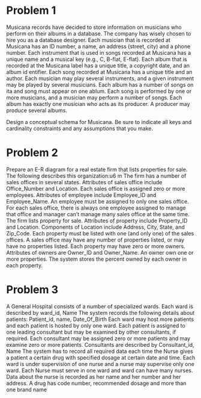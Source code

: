# Problem 1
Musicana records have decided to store information on musicians who perform on their albums in a database. The company has wisely chosen to hire you as a database designer.
Each musician that is recorded at Musicana has an ID number, a name, an address (street, city) and a phone number.
Each instrument that is used in songs recorded at Musicana has a unique name and a musical key (e.g., C, B-flat, E-flat).
Each album that is recorded at the Musicana label has a unique title, a copyright date, and an album id
entifier.
Each song recorded at Musicana has a unique title and an author.
Each musician may play several instruments, and a given instrument may be played by several musicians.
Each album has a number of songs on ita and song must appear on one ablum.
Each song is performed by one or more musicians, and a musician may perform a number of songs.
Each album has exactly one musician who acts as its producer. A producer may produce several albums.

Design a conceptual schema for Musicana. Be sure to indicate all keys and cardinality constraints and any assumptions that you make.
	
# Problem 2
Prepare an E-R diagram for a real estate firm that lists properties for sale. The following describes this organization:u6  m
The firm has a number of sales offices in several states. Attributes of sales office include Office_Number and Location.
Each sales office is assigned zero or more employees. Attributes of employee include Employee_ID  and Employee_Name. An employee must be assigned to only one sales office.
For each sales office, there is always one employee assigned to manage that office and manager can’t manage many sales office at the same time. 
The firm lists property for sale. Attributes of property include Property_ID and Location. Components of Location include Address, City, State, and Zip_Code.
Each property must be listed with one (and only one) of the sales offices. A sales office may have any number of properties listed, or may have no properties listed.
Each property may have zero or more owners. Attributes of owners are Owner_ID and Owner_Name. An owner own one or more properties. The system stores the percent owned by each owner in each property.

# Problem 3
A General Hospital consists of a number of specialized wards. Each ward is described by ward_id, Name
The system records the following details about patients: Patient_id, name, Date_Of_Birth
Each ward may host more patients and each patient is hosted by only one ward.
Each patient is assigned to one leading consultant but may be examined by other consultants, if required. 
Each consultant may be assigned zero or more patients and may examine zero or more patients.
Consultants are described by Consultant_id, Name
The system has to record all required data each time the Nurse gives a patient a certain drug with specified dosage at certain date and time.
Each ward is under supervision of one nurse and a nurse may supervise only one ward. 
Each Nurse must serve in one ward and ward can have many nurses.
Data about the nurse is recorded as her name and her number and her address. 
A drug has code number, recommended dosage and more than one brand name
